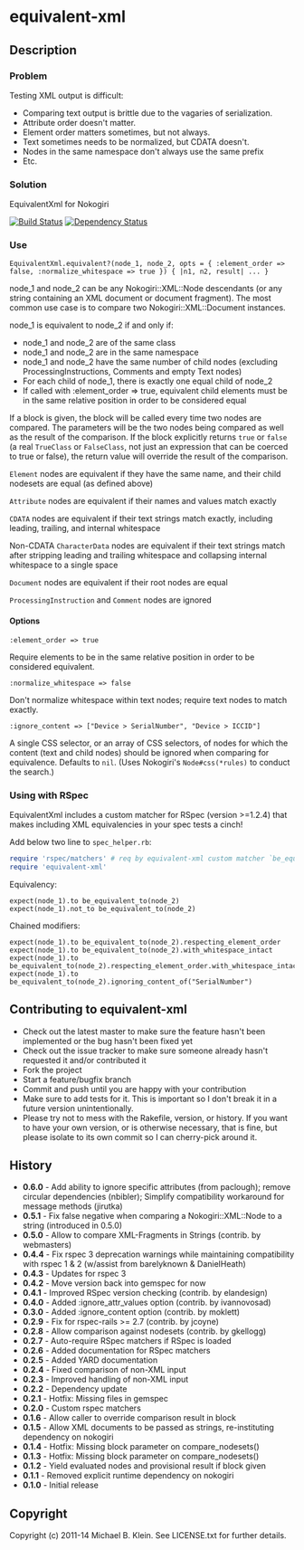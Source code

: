 # equivalent-xml

## Description

### Problem

Testing XML output is difficult:

* Comparing text output is brittle due to the vagaries of serialization.
* Attribute order doesn't matter.
* Element order matters sometimes, but not always. 
* Text sometimes needs to be normalized, but CDATA doesn't.
* Nodes in the same namespace don't always use the same prefix
* Etc.

### Solution

EquivalentXml for Nokogiri

[![Build Status](https://secure.travis-ci.org/mbklein/equivalent-xml.png)](http://travis-ci.org/mbklein/equivalent-xml)
[![Dependency Status](https://gemnasium.com/mbklein/equivalent-xml.png)](https://gemnasium.com/mbklein/equivalent-xml)

### Use
    EquivalentXml.equivalent?(node_1, node_2, opts = { :element_order => false, :normalize_whitespace => true }) { |n1, n2, result| ... }

node_1 and node_2 can be any Nokogiri::XML::Node descendants (or any string 
containing an XML document or document fragment). The most common use case is 
to compare two Nokogiri::XML::Document instances.

node_1 is equivalent to node_2 if and only if:

* node_1 and node_2 are of the same class
* node_1 and node_2 are in the same namespace
* node_1 and node_2 have the same number of child nodes
  (excluding ProcessingInstructions, Comments and empty Text nodes)
* For each child of node_1, there is exactly one equal child of node_2
* If called with :element_order => true, equivalent child elements must be
  in the same relative position in order to be considered equal

If a block is given, the block will be called every time two nodes are compared. The parameters will be 
the two nodes being compared as well as the result of the comparison. If the block explicitly returns 
`true` or `false` (a real `TrueClass` or `FalseClass`, not just an expression that can be coerced to
true or false), the return value will override the result of the comparison.

`Element` nodes are equivalent if they have the same name, and their 
child nodesets are equal (as defined above)

`Attribute` nodes are equivalent if their names and values match exactly

`CDATA` nodes are equivalent if their text strings match exactly,
including leading, trailing, and internal whitespace

Non-CDATA `CharacterData` nodes are equivalent if their text strings 
match after stripping leading and trailing whitespace and collapsing 
internal whitespace to a single space

`Document` nodes are equivalent if their root nodes are equal

`ProcessingInstruction` and `Comment` nodes are ignored

#### Options

    :element_order => true

Require elements to be in the same relative position in order to be
considered equivalent.

    :normalize_whitespace => false

Don't normalize whitespace within text nodes; require text nodes to 
match exactly.

    :ignore_content => ["Device > SerialNumber", "Device > ICCID"]

A single CSS selector, or an array of CSS selectors, of nodes for which the content (text and child
nodes) should be ignored when comparing for equivalence.  Defaults to `nil`.  (Uses Nokogiri's
`Node#css(*rules)` to conduct the search.)

### Using with RSpec

EquivalentXml includes a custom matcher for RSpec (version >=1.2.4) that makes including XML
equivalencies in your spec tests a cinch!

Add below two line to `spec_helper.rb`:

```ruby
require 'rspec/matchers' # req by equivalent-xml custom matcher `be_equivalent_to`
require 'equivalent-xml'
```

Equivalency:

    expect(node_1).to be_equivalent_to(node_2)
    expect(node_1).not_to be_equivalent_to(node_2)

Chained modifiers:

    expect(node_1).to be_equivalent_to(node_2).respecting_element_order
    expect(node_1).to be_equivalent_to(node_2).with_whitespace_intact
    expect(node_1).to be_equivalent_to(node_2).respecting_element_order.with_whitespace_intact
    expect(node_1).to be_equivalent_to(node_2).ignoring_content_of("SerialNumber")

## Contributing to equivalent-xml
 
* Check out the latest master to make sure the feature hasn't been implemented or the bug hasn't been fixed yet
* Check out the issue tracker to make sure someone already hasn't requested it and/or contributed it
* Fork the project
* Start a feature/bugfix branch
* Commit and push until you are happy with your contribution
* Make sure to add tests for it. This is important so I don't break it in a future version unintentionally.
* Please try not to mess with the Rakefile, version, or history. If you want to have your own version, or is 
  otherwise necessary, that is fine, but please isolate to its own commit so I can cherry-pick around it.

## History

- <b>0.6.0</b> - Add ability to ignore specific attributes (from paclough); remove circular dependencies (nbibler); Simplify compatibility workaround for message methods (jirutka)
- <b>0.5.1</b> - Fix false negative when comparing a Nokogiri::XML::Node to a string (introduced in 0.5.0)
- <b>0.5.0</b> - Allow to compare XML-Fragments in Strings (contrib. by webmasters)
- <b>0.4.4</b> - Fix rspec 3 deprecation warnings while maintaining compatibility with rspec 1 & 2 (w/assist from barelyknown & DanielHeath)
- <b>0.4.3</b> - Updates for rspec 3
- <b>0.4.2</b> - Move version back into gemspec for now
- <b>0.4.1</b> - Improved RSpec version checking (contrib. by elandesign)
- <b>0.4.0</b> - Added :ignore_attr_values option (contrib. by ivannovosad)
- <b>0.3.0</b> - Added :ignore_content option (contrib. by moklett)
- <b>0.2.9</b> - Fix for rspec-rails >= 2.7 (contrib. by jcoyne)
- <b>0.2.8</b> - Allow comparison against nodesets (contrib. by gkellogg)
- <b>0.2.7</b> - Auto-require RSpec matchers if RSpec is loaded
- <b>0.2.6</b> - Added documentation for RSpec matchers
- <b>0.2.5</b> - Added YARD documentation
- <b>0.2.4</b> - Fixed comparison of non-XML input
- <b>0.2.3</b> - Improved handling of non-XML input
- <b>0.2.2</b> - Dependency update
- <b>0.2.1</b> - Hotfix: Missing files in gemspec
- <b>0.2.0</b> - Custom rspec matchers
- <b>0.1.6</b> - Allow caller to override comparison result in block
- <b>0.1.5</b> - Allow XML documents to be passed as strings, re-instituting dependency on nokogiri
- <b>0.1.4</b> - Hotfix: Missing block parameter on compare_nodesets()
- <b>0.1.3</b> - Hotfix: Missing block parameter on compare_nodesets()
- <b>0.1.2</b> - Yield evaluated nodes and provisional result if block given
- <b>0.1.1</b> - Removed explicit runtime dependency on nokogiri
- <b>0.1.0</b> - Initial release

## Copyright

Copyright (c) 2011-14 Michael B. Klein. See LICENSE.txt for further details.
